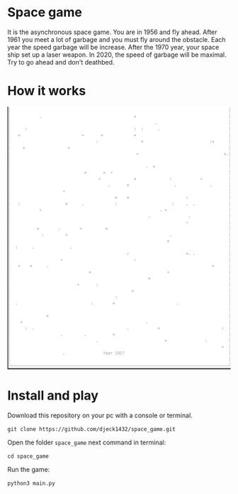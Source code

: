 # Space game

It is the asynchronous space game. You are in 1956 and fly ahead. After 1961 you meet a lot of garbage and you must fly around the obstacle. Each year the speed garbage will be increase. After the 1970 year, your space ship set up a laser weapon. In 2020, the speed of garbage will be maximal. Try to go ahead and don't deathbed.

# How it works
![](spacegame.gif)

# Install and play
Download this repository on your pc with a console or terminal.
```
git clone https://github.com/djeck1432/space_game.git
```
Open the folder `space_game` next command in terminal:
```
cd space_game
```
Run the game:
```
python3 main.py
```
